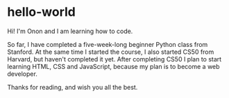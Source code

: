 # hello-world

Hi! I'm Onon and I am learning how to code. 

So far, I have completed a five-week-long beginner Python class from Stanford. At the same time I started the course, I also started CS50 from Harvard, but haven't completed it yet. After completing CS50 I plan to start learning HTML, CSS and JavaScript, because my plan is to become a web developer. 

Thanks for reading, and wish you all the best. 
